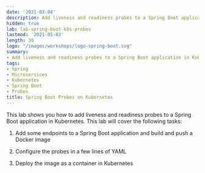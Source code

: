 ```yaml
---
date: '2021-03-04'
description: Add liveness and readiness probes to a Spring Boot application in Kubernetes.
hidden: true
lab: lab-spring-boot-k8s-probes
lastmod: '2021-05-03'
length: 30
logo: "/images/workshops/logo-spring-boot.svg"
summary:
- Add liveness and readiness probes to a Spring Boot application in Kubernetes.
tags:
- Spring
- Microservices
- Kubernetes
- Spring Boot
- Probes
title: Spring Boot Probes on Kubernetes
---
```


This lab shows you how to add liveness and readiness probes to a Spring Boot application in Kubernetes. This lab will cover the following tasks:


  1. Add some endpoints to a Spring Boot application and build and push a Docker image
  
  2. Configure the probes in a few lines of YAML
  
  3. Deploy the image as a container in Kubernetes